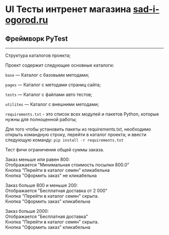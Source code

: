 # UI Тесты интренет магазина [sad-i-ogorod.ru](https://sad-i-ogorod.ru/)

## Фреймворк PyTest
---
Структура каталогов проекта;

Проект содержит следующие основные каталоги:


`base` — Каталог с базовыми методами;

`pages` — Каталог с методами страниц сайта;

`tests` — Каталог с файлами авто тестов;

`utilites` — Каталог с внешними методами;

`requirements.txt` - это список всех модулей и пакетов Python, которые нужны для полноценной работы;

Для того чтобы установить пакеты из requirements.txt, необходимо открыть командную строку, перейти в каталог проекта;
и ввести следующую команду: `pip install -r requirements.txt`


Тест фичи ограничения общей суммы заказа.  

Заказ меньше или равен 800:  
Отображается "Минимальная стоимость посылки 800.0"  
Кнопка "Перейти в каталог семян" кликабельна  
Кнопка "Оформить заказ" не кликабельна  

Заказ больше 800 и меньше 200:  
Отображается "Бесплатная доставка от 2 000"  
Кнопка "Перейти в каталог семян" скрыта.  
Кнопка "Оформить заказ" кликабельна  

Заказ больше 2000:  
Отображается "Бесплатная доставка"  
Кнопка "Перейти в каталог семян" скрыта.  
Кнопка "Оформить заказ" кликабельна   



